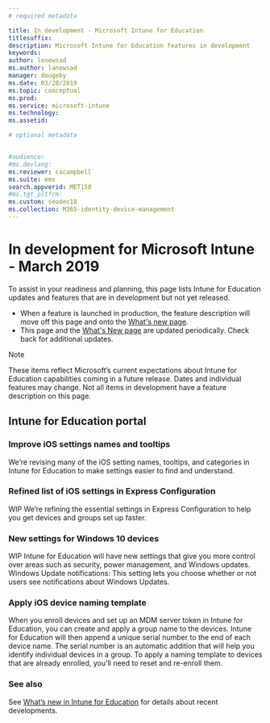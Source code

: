 ```yaml
---
# required metadata

title: In development - Microsoft Intune for Education
titlesuffix: 
description: Microsoft Intune for Education features in development
keywords:
author: lenewsad  
ms.author: lanewsad   
manager: dougeby
ms.date: 03/28/2019
ms.topic: conceptual
ms.prod:
ms.service: microsoft-intune
ms.technology:
ms.assetid: 

# optional metadata


#audience:
#ms.devlang:
ms.reviewer: cacampbell
ms.suite: ems
search.appverid: MET150
#ms.tgt_pltfrm:
ms.custom: seodec18
ms.collection: M365-identity-device-management
---
```


# In development for Microsoft Intune - March 2019

To assist in your readiness and planning, this page lists Intune for Education updates and features that are in development but not yet released. 

- When a feature is launched in production, the feature description will move off this page and onto the [What's new page](whats-new-in-edu.md).
- This page and the [What's New page](whats-new-in-edu.md) are updated periodically. Check back for additional updates.  

> [!Note]
> These items reflect Microsoft’s current expectations about Intune for Education capabilities coming in a future release. Dates and individual features may change. Not all items in development have a feature description on this page.  


<!--
## What's coming to Intune for Education portal  
## Notices
-->
 
## Intune for Education portal


<!-- 1904 start-->

### Improve iOS settings names and tooltips  
We’re revising many of the iOS setting names, tooltips, and categories in Intune for Education to make settings easier to find and understand. 

### Refined list of iOS settings in Express Configuration   
WIP We’re refining the essential settings in Express Configuration to help you get devices and groups set up faster. 

###  New settings for Windows 10 devices 
WIP Intune for Education will have new settings that give you more control over areas such as security, power management, and Windows updates. Windows Update notifications: This setting lets you choose whether or not users see notifications about Windows Updates.

### Apply iOS device naming template  
When you enroll devices and set up an MDM server token in Intune for Education, you can create and apply a group name to the devices. Intune for Education will then append a unique serial number to the end of each device name. The serial number is an automatic addition that will help you identify individual devices in a group. To apply a naming template to devices that are already enrolled, you'll need to reset and re-enroll them.  

### See also
See [What’s new in Intune for Education](whats-new.md) for details about recent developments.
